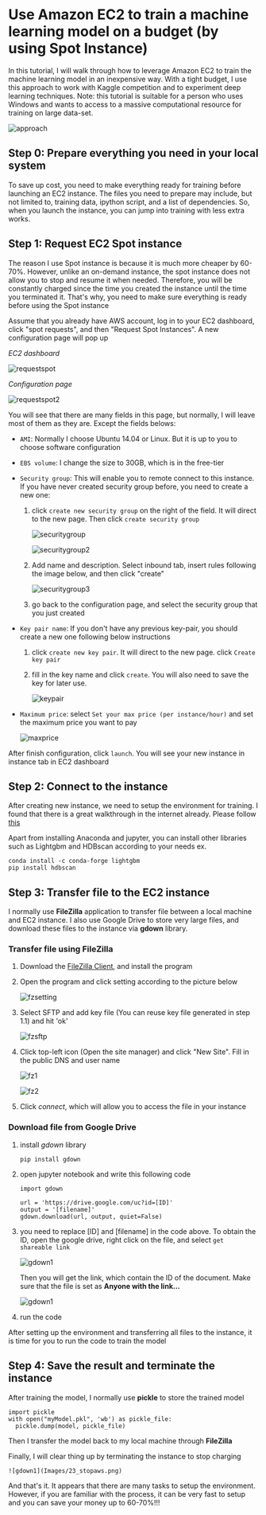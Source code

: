 # Use Amazon EC2 to train a machine learning model on a budget (by using Spot Instance)

In this tutorial, I will walk through how to leverage Amazon EC2 to train the machine learning model in an inexpensive way. With a tight budget, I use this approach to work with Kaggle competition and to experiment deep learning techniques. Note: this tutorial is suitable for a person who uses Windows and wants to access to a massive computational resource for training on large data-set. 


![approach](Images/0_approach.PNG)


## Step 0: Prepare everything you need in your local system

To save up cost, you need to make everything ready for training before launching an EC2 instance.
The files you need to prepare may include, but not limited to, training data, ipython script, and a list of dependencies. 
So, when you launch the instance, you can jump into training with less extra works.

## Step 1: Request EC2 Spot instance

The reason I use Spot instance is because it is much more cheaper by 60-70%. 
However, unlike an on-demand instance, the spot instance does not allow you to stop and resume it when needed. 
Therefore, you will be constantly charged since the time you created the instance until the time you terminated it. 
That's why, you need to make sure everything is ready before using the Spot instance

Assume that you already have AWS account, log in to your EC2 dashboard, click "spot requests", and then "Request Spot Instances". A new configuration page will pop up

*EC2 dashboard*

![requestspot](Images/0_1_request_spot_instance.PNG)

*Configuration page*

![requestspot2](Images/0_1_request_spot_instance2.PNG)

You will see that there are many fields in this page, but normally, I will leave most of them as they are. Except the fields belows:

* `AMI`: Normally I choose Ubuntu 14.04 or Linux. But it is up to you to choose software configuration
* `EBS volume`: I change the size to 30GB, which is in the free-tier 
* `Security group`: This will enable you to remote connect to this instance. If you have never created security group before, you need to create a new one:
	1. click `create new security group` on the right of the field. It will direct to the new page. Then click `create security group` 
	
		![securitygroup](Images/0_2_create_new_security_group.PNG)
		
		![securitygroup2](Images/0_3_create_new_security_group.PNG)
		
	2. Add name and description. Select inbound tab, insert rules following the image below, and then click "create"
	
		![securitygroup3](Images/0_4_security_group.PNG)
		
	3. go back to the configuration page, and select the security group that you just created

* `Key pair name`: If you don't have any previous key-pair, you should create a new one following below instructions
	1. click `create new key pair`. It will direct to the new page. click `Create key pair`
	2. fill in the key name and click `create`. You will also need to save the key for later use.
		
		![keypair](Images/0_5_keypare.PNG)

* `Maximum price`: select `Set your max price (per instance/hour)` and set the maximum price you want to pay
	
	![maxprice](Images/0_5_1_price.PNG)

After finish configuration, click `launch`. You will see your new instance in instance tab in EC2 dashboard

## Step 2: Connect to the instance

After creating new instance, we need to setup the environment for training. 
I found that there is a great walkthrough in the internet already. Please follow [this](https://medium.com/@alexjsanchez/python-3-notebooks-on-aws-ec2-in-15-mostly-easy-steps-2ec5e662c6c6)

Apart from installing Anaconda and jupyter, you can install other libraries such as Lightgbm and HDBscan according to your needs 
ex.
```
conda install -c conda-forge lightgbm 
pip install hdbscan
```

## Step 3: Transfer file to the EC2 instance

I normally use **FileZilla** application to transfer file between a local machine and EC2 instance. 
I also use Google Drive to store very large files, and download these files to the instance via **gdown** library.

### Transfer file using FileZilla

1. Download the [FileZilla Client](https://filezilla-project.org/), and install the program 

2. Open the program and click setting according to the picture below
	
	![fzsetting](Images/12_1_filezilla.png)

3. Select SFTP and add key file (You can reuse key file generated in step 1.1) and hit 'ok'
	
	![fzsftp](Images/13_add_key_file.PNG)

4. Click top-left icon (Open the site manager) and click "New Site". Fill in the public DNS and user name
	
	![fz1](Images/12_filezilla.PNG)
	
	![fz2](Images/12_3_filezilla.PNG)

5. Click *connect*, which will allow you to access the file in your instance

### Download file from Google Drive
1. install *gdown* library

	```
	pip install gdown
	```

2. open jupyter notebook and write this following code
	
	```
	import gdown

	url = 'https://drive.google.com/uc?id=[ID]'
	output = '[filename]'
	gdown.download(url, output, quiet=False)
	```

3. you need to replace [ID] and [filename] in the code above. To obtain the ID, open the google drive, right click on the file, and select `get shareable link` 
	
	![gdown1](Images/21_gdrive.png)

	Then you will get the link, which contain the ID of the document. Make sure that the file is set as **Anyone with the link...**
	
	![gdown1](Images/22_shareablelink.PNG)

4. run the code

After setting up the environment and transferring all files to the instance, it is time for you to run the code to train the model

## Step 4: Save the result and terminate the instance

After training the model, I normally use **pickle** to store the trained model

```
import pickle
with open("myModel.pkl", 'wb') as pickle_file:
  pickle.dump(model, pickle_file)
```

Then I transfer the model back to my local machine through **FileZilla**

Finally, I will clear thing up by terminating the instance to stop charging
	
	![gdown1](Images/23_stopaws.png)

And that's it. It appears that there are many tasks to setup the environment. 
However, if you are familiar with the process, it can be very fast to setup and you can save your money up to 60-70%!!!

